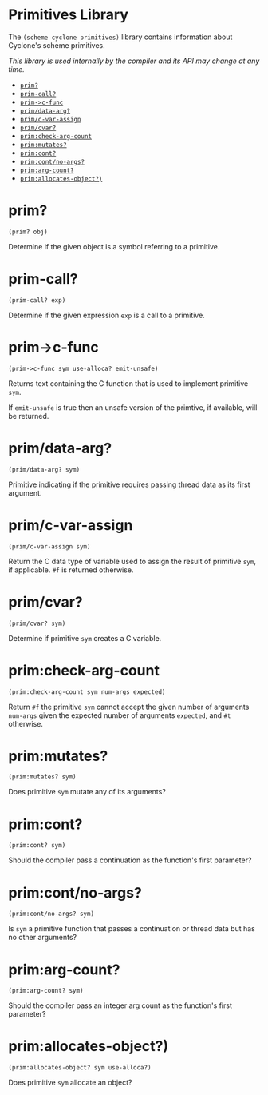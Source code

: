 # Primitives Library

The `(scheme cyclone primitives)` library contains information about Cyclone's scheme primitives.

*This library is used internally by the compiler and its API may change at any time.*

- [`prim?`](#prim)
- [`prim-call?`](#prim-call)
- [`prim->c-func`](#prim-c-func)
- [`prim/data-arg?`](#primdata-arg)
- [`prim/c-var-assign`](#primc-var-assign)
- [`prim/cvar?`](#primcvar)
- [`prim:check-arg-count`](#primcheck-arg-count)
- [`prim:mutates?`](#primmutates)
- [`prim:cont?`](#primcont)
- [`prim:cont/no-args?`](#primcontno-args)
- [`prim:arg-count?`](#primarg-count)
- [`prim:allocates-object?)`](#primallocates-object)

# prim?

    (prim? obj)

Determine if the given object is a symbol referring to a primitive.

# prim-call?

    (prim-call? exp)

Determine if the given expression `exp` is a call to a primitive.

# prim->c-func

    (prim->c-func sym use-alloca? emit-unsafe)

Returns text containing the C function that is used to implement primitive `sym`.

If `emit-unsafe` is true then an unsafe version of the primtive, if available, will be returned.
 
# prim/data-arg?

    (prim/data-arg? sym)

Primitive indicating if the primitive requires passing thread data as its first argument.

# prim/c-var-assign

    (prim/c-var-assign sym)

Return the C data type of variable used to assign the result of primitive `sym`, if applicable. `#f` is returned otherwise.

# prim/cvar?

    (prim/cvar? sym)

Determine if primitive `sym` creates a C variable.

# prim:check-arg-count

    (prim:check-arg-count sym num-args expected)

Return `#f` the primitive `sym` cannot accept the given number of arguments `num-args` given the expected number of arguments `expected`, and `#t` otherwise.

# prim:mutates?

    (prim:mutates? sym)

Does primitive `sym` mutate any of its arguments?

# prim:cont?

    (prim:cont? sym)

Should the compiler pass a continuation as the function's first parameter?

# prim:cont/no-args?

    (prim:cont/no-args? sym)

Is `sym` a primitive function that passes a continuation or thread data but has no other arguments?

# prim:arg-count?

    (prim:arg-count? sym)

Should the compiler pass an integer arg count as the function's first parameter?

# prim:allocates-object?)

    (prim:allocates-object? sym use-alloca?)

Does primitive `sym` allocate an object?

